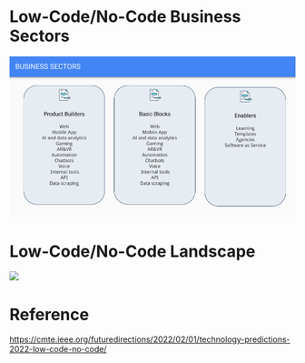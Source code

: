 # Low-Code/No-Code Business Sectors
![](https://github.com/inaaekim/LCNCSecurity/blob/main/images/sector.png)
# Low-Code/No-Code Landscape
![](https://cmte.ieee.org/futuredirections/wp-content/uploads/sites/44/2022/02/0qJDhsc5mGsIBBJYB.png)
# Reference
https://cmte.ieee.org/futuredirections/2022/02/01/technology-predictions-2022-low-code-no-code/


